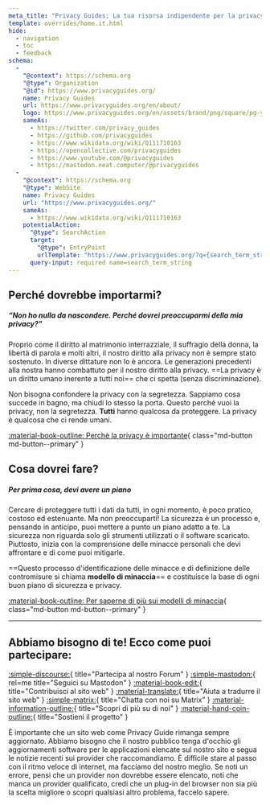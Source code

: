 ```yaml
---
meta_title: "Privacy Guides: La tua risorsa indipendente per la privacy e la sicurezza"
template: overrides/home.it.html
hide:
  - navigation
  - toc
  - feedback
schema:
  - 
    "@context": https://schema.org
    "@type": Organization
    "@id": https://www.privacyguides.org/
    name: Privacy Guides
    url: https://www.privacyguides.org/en/about/
    logo: https://www.privacyguides.org/en/assets/brand/png/square/pg-yellow.png
    sameAs:
      - https://twitter.com/privacy_guides
      - https://github.com/privacyguides
      - https://www.wikidata.org/wiki/Q111710163
      - https://opencollective.com/privacyguides
      - https://www.youtube.com/@privacyguides
      - https://mastodon.neat.computer/@privacyguides
  - 
    "@context": https://schema.org
    "@type": WebSite
    name: Privacy Guides
    url: "https://www.privacyguides.org/"
    sameAs:
      - https://www.wikidata.org/wiki/Q111710163
    potentialAction:
      "@type": SearchAction
      target:
        "@type": EntryPoint
        urlTemplate: "https://www.privacyguides.org/?q={search_term_string}"
      query-input: required name=search_term_string
---
```


<!-- markdownlint-disable-next-line -->
## Perché dovrebbe importarmi?

##### “Non ho nulla da nascondere. Perché dovrei preoccuparmi della mia privacy?"

Proprio come il diritto al matrimonio interrazziale, il suffragio della donna, la libertà di parola e molti altri, il nostro diritto alla privacy non è sempre stato sostenuto. In diverse dittature non lo è ancora. Le generazioni precedenti alla nostra hanno combattuto per il nostro diritto alla privacy. ==La privacy è un diritto umano inerente a tutti noi== che ci spetta (senza discriminazione).

Non bisogna confondere la privacy con la segretezza. Sappiamo cosa succede in bagno, ma chiudi lo stesso la porta. Questo perché vuoi la privacy, non la segretezza. **Tutti** hanno qualcosa da proteggere. La privacy è qualcosa che ci rende umani.

[:material-book-outline: Perchè la privacy è importante](basics/why-privacy-matters.md){ class="md-button md-button--primary" }

## Cosa dovrei fare?

##### Per prima cosa, devi avere un piano

Cercare di proteggere tutti i dati da tutti, in ogni momento, è poco pratico, costoso ed estenuante. Ma non preoccuparti! La sicurezza è un processo e, pensando in anticipo, puoi mettere a punto un piano adatto a te. La sicurezza non riguarda solo gli strumenti utilizzati o il software scaricato. Piuttosto, inizia con la comprensione delle minacce personali che devi affrontare e di come puoi mitigarle.

==Questo processo d'identificazione delle minacce e di definizione delle contromisure si chiama **modello di minaccia**== e costituisce la base di ogni buon piano di sicurezza e privacy.

[:material-book-outline: Per saperne di più sui modelli di minaccia](basics/threat-modeling.md){ class="md-button md-button--primary" }

---

## Abbiamo bisogno di te! Ecco come puoi partecipare:

[:simple-discourse:](https://discuss.privacyguides.net/){ title="Partecipa al nostro Forum" }
[:simple-mastodon:](https://mastodon.neat.computer/@privacyguides){ rel=me title="Seguici su Mastodon" }
[:material-book-edit:](https://github.com/privacyguides/privacyguides.org){ title="Contribuisci al sito web" }
[:material-translate:](https://matrix.to/#/#pg-i18n:aragon.sh){ title="Aiuta a tradurre il sito web" }
[:simple-matrix:](https://matrix.to/#/#privacyguides:matrix.org){ title="Chatta con noi su Matrix" }
[:material-information-outline:](about/index.md){ title="Scopri di più su di noi" }
[:material-hand-coin-outline:](about/donate.md){ title="Sostieni il progetto" }

È importante che un sito web come Privacy Guide rimanga sempre aggiornato. Abbiamo bisogno che il nostro pubblico tenga d'occhio gli aggiornamenti software per le applicazioni elencate sul nostro sito e segua le notizie recenti sui provider che raccomandiamo. È difficile stare al passo con il ritmo veloce di internet, ma facciamo del nostro meglio. Se noti un errore, pensi che un provider non dovrebbe essere elencato, noti che manca un provider qualificato, credi che un plug-in del browser non sia più la scelta migliore o scopri qualsiasi altro problema, faccelo sapere.
